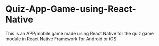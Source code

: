 # Quiz-App-Game-using-React-Native
This is an APP/mobile game made using React Native for the quiz game module in React Native Framework for Android or iOS
